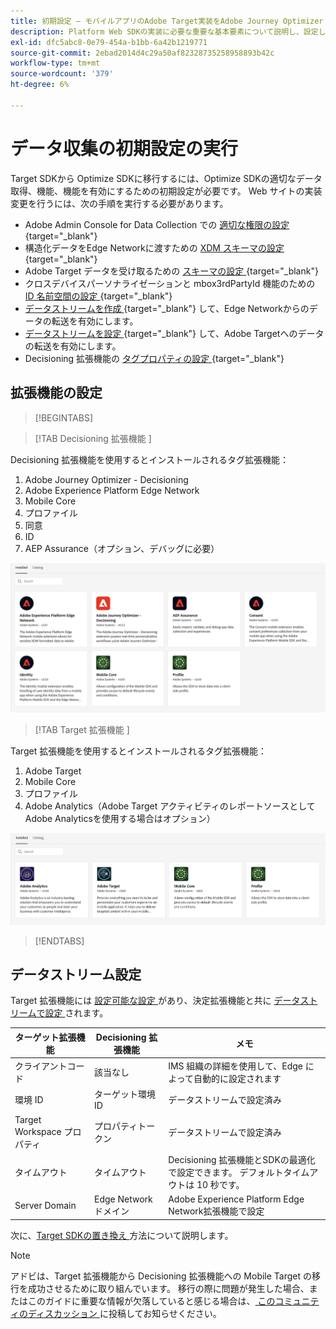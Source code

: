 ```yaml
---
title: 初期設定 – モバイルアプリのAdobe Target実装をAdobe Journey Optimizer - Decisioning 拡張機能に移行します
description: Platform Web SDKの実装に必要な重要な基本要素について説明し、設定します
exl-id: dfc5abc8-0e79-454a-b1bb-6a42b1219771
source-git-commit: 2ebad2014d4c29a50af82328735258958893b42c
workflow-type: tm+mt
source-wordcount: '379'
ht-degree: 6%

---
```


# データ収集の初期設定の実行

Target SDKから Optimize SDKに移行するには、Optimize SDKの適切なデータ取得、機能、機能を有効にするための初期設定が必要です。 Web サイトの実装変更を行うには、次の手順を実行する必要があります。

- Adobe Admin Console for Data Collection での [ 適切な権限の設定 ](https://experienceleague.adobe.com/en/docs/platform-learn/implement-web-sdk/overview#permissions){target="_blank"}
- 構造化データをEdge Networkに渡すための [XDM スキーマの設定 ](https://experienceleague.adobe.com/en/docs/platform-learn/implement-mobile-sdk/initial-configuration/create-schema){target="_blank"}
- Adobe Target データを受け取るための [ スキーマの設定 ](https://experienceleague.adobe.com/en/docs/platform-learn/implement-mobile-sdk/experience-cloud/target#update-your-schema){target="_blank"}
- クロスデバイスパーソナライゼーションと mbox3rdPartyId 機能のための [ID 名前空間の設定 ](https://experienceleague.adobe.com/en/docs/platform-learn/implement-mobile-sdk/app-implementation/identity#set-up-a-custom-identity-namespace){target="_blank"}
- [ データストリームを作成 ](https://experienceleague.adobe.com/en/docs/platform-learn/implement-mobile-sdk/initial-configuration/create-datastream){target="_blank"} して、Edge Networkからのデータの転送を有効にします。
- [ データストリームを設定 ](https://experienceleague.adobe.com/en/docs/platform-learn/implement-mobile-sdk/experience-cloud/target#update-datastream-configuration){target="_blank"} して、Adobe Targetへのデータの転送を有効にします。
- Decisioning 拡張機能の [ タグプロパティの設定 ](https://experienceleague.adobe.com/en/docs/platform-learn/implement-mobile-sdk/experience-cloud/target#install-adobe-journey-optimizer---decisioning-tags-extension){target="_blank"}

## 拡張機能の設定

>[!BEGINTABS]

>[!TAB Decisioning 拡張機能 ]

Decisioning 拡張機能を使用するとインストールされるタグ拡張機能：

1. Adobe Journey Optimizer - Decisioning
1. Adobe Experience Platform Edge Network
1. Mobile Core
1. プロファイル
1. 同意
1. ID
1. AEP Assurance（オプション、デバッグに必要）

![Decisioning 拡張機能を使用する場合にインストールされるタグ拡張機能 ](assets/tag-extensions-decisioning.png)

>[!TAB Target 拡張機能 ]

Target 拡張機能を使用するとインストールされるタグ拡張機能：

1. Adobe Target
1. Mobile Core
1. プロファイル
1. Adobe Analytics（Adobe Target アクティビティのレポートソースとしてAdobe Analyticsを使用する場合はオプション）

![Target 拡張機能の使用時にインストールされるタグ拡張機能 ](assets/tag-extensions-target.png)

>[!ENDTABS]

## データストリーム設定

Target 拡張機能には [ 設定可能な設定 ](https://developer.adobe.com/client-sdks/solution/adobe-target/#configure-the-target-extension-in-the-data-collection-ui) があり、決定拡張機能と共に [ データストリームで設定 ](https://developer.adobe.com/client-sdks/edge/adobe-journey-optimizer-decisioning/#adobe-experience-platform-data-collection-setup) されます。

| ターゲット拡張機能 | Decisioning 拡張機能 | メモ |
| --- | --- | --- | 
| クライアントコード | 該当なし | IMS 組織の詳細を使用して、Edge によって自動的に設定されます |
| 環境 ID | ターゲット環境 ID | データストリームで設定済み |
| Target Workspace プロパティ | プロパティトークン | データストリームで設定済み |
| タイムアウト | タイムアウト | Decisioning 拡張機能とSDKの最適化で設定できます。 デフォルトタイムアウトは 10 秒です。 |
| Server Domain | Edge Network ドメイン | Adobe Experience Platform Edge Network拡張機能で設定 |

次に、[Target SDKの置き換え ](replace-sdk.md) 方法について説明します。

>[!NOTE]
>
>アドビは、Target 拡張機能から Decisioning 拡張機能への Mobile Target の移行を成功させるために取り組んでいます。 移行の際に問題が発生した場合、またはこのガイドに重要な情報が欠落していると感じる場合は、[ このコミュニティのディスカッション ](https://experienceleaguecommunities.adobe.com/t5/adobe-experience-platform-data/tutorial-discussion-migrate-adobe-target-to-mobile-sdk-on-edge/m-p/747484#M625) に投稿してお知らせください。
